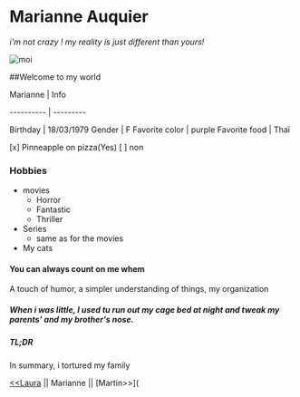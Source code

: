# Marianne Auquier
*i'm not crazy ! my reality is just different than yours!*

![moi](https://media-exp1.licdn.com/dms/image/C4D03AQEAE37kY8f0lQ/profile-displayphoto-shrink_800_800/0/1535912810356?e=1627516800&v=beta&t=DfLbvORZpMKYY9qL2fEF1AC_qLs-7O62m3Zh8UH0N40)

##Welcome to my world

Marianne  | Info

---------- | ---------  

Birthday  | 18/03/1979
Gender  | F
Favorite color | purple
Favorite food  | Thaï


[x] Pinneapple on pizza(Yes) 
[ ] non


### Hobbies


* movies
	* Horror 
	* Fantastic
	* Thriller
* Series
	* same as for the movies
* My cats

#### You can always count on me whem

A touch of humor, a simpler understanding of things, my organization 

##### When i was little, I used tu run out my cage bed at night and tweak my parents' and my brother's nose.


##### TL;DR

In summary, i tortured my family 

[<<Laura](https://github.com/LauraLucas3/challenge-markdown/blob/main/README.md)
|| Marianne || [Martin>>](


